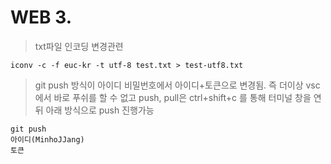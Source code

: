 # WEB 3. 

> txt파일 인코딩 변경관련

```
iconv -c -f euc-kr -t utf-8 test.txt > test-utf8.txt
```

> git push 방식이 아이디 비밀번호에서 아이디+토큰으로 변경됨. 즉 더이상 vsc에서 바로 푸쉬를 할 수 없고 push, pull은 ctrl+shift+c 를 통해 터미널 창을 연 뒤 아래 방식으로 push 진행가능
```
git push
아이디(MinhoJJang)
토큰
```
